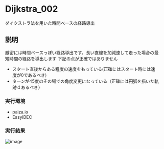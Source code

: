 # Dijkstra_002
ダイクストラ法を用いた時間ベースの経路導出
## 説明
厳密には時間ベースっぽい経路導出です。長い直線を加減速して走った場合の最短時間の経路を導出します 
下記の点が正確ではありません
- スタート直後からある程度の速度をもっている(正確にはスタート時には速度が0であるべき)
- ターンが45度のその場での角度変更になっている（正確には円弧を描いた軌跡ｄあるべき）

### 実行環境
- paiza.io
- EasyIDEC
### 実行結果
![image](https://user-images.githubusercontent.com/96644118/194850441-98030f36-b031-4b8a-8432-f2dc2c9c7ecb.png)

